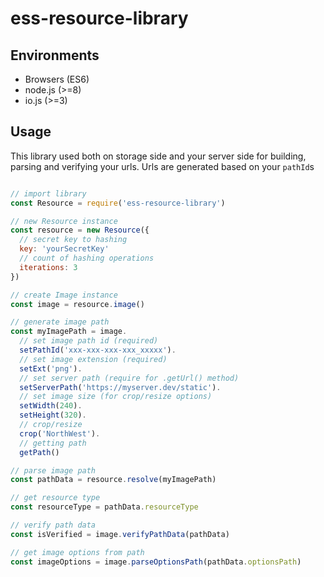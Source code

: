 ess-resource-library
========

## Environments

- Browsers (ES6)
- node.js (>=8)
- io.js (>=3)


## Usage

This library used both on storage side and your server side for building, parsing and verifying your urls. Urls are generated based on your `pathId`s

```javascript

// import library
const Resource = require('ess-resource-library')

// new Resource instance
const resource = new Resource({
  // secret key to hashing
  key: 'yourSecretKey'
  // count of hashing operations
  iterations: 3
})

// create Image instance
const image = resource.image()

// generate image path
const myImagePath = image.
  // set image path id (required)
  setPathId('xxx-xxx-xxx-xxx_xxxxx').
  // set image extension (required)
  setExt('png').
  // set server path (require for .getUrl() method)
  setServerPath('https://myserver.dev/static').
  // set image size (for crop/resize options)
  setWidth(240).
  setHeight(320).
  // crop/resize
  crop('NorthWest').
  // getting path
  getPath()

// parse image path
const pathData = resource.resolve(myImagePath)

// get resource type
const resourceType = pathData.resourceType

// verify path data
const isVerified = image.verifyPathData(pathData)

// get image options from path
const imageOptions = image.parseOptionsPath(pathData.optionsPath)

```